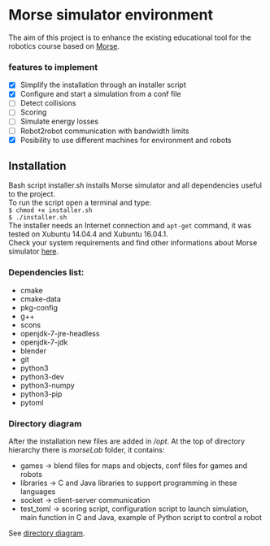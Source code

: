 # Morse simulator environment

The aim of this project is to enhance the existing educational tool for the robotics course based on [Morse](https://www.openrobots.org/morse/doc/stable/morse.html).

### features to implement
- [x] Simplify the installation through an installer script
- [x] Configure and start a simulation from a conf file
- [ ] Detect collisions
- [ ] Scoring
- [ ] Simulate energy losses
- [ ] Robot2robot communication with bandwidth limits
- [x] Posibility to use different machines for environment and robots

<!-- [] gestione multi robot -->


## Installation

Bash script installer.sh installs Morse simulator and all dependencies useful to the project.  
To run the script open a terminal and type:  
```$ chmod +x installer.sh```  
```$ ./installer.sh```  
The installer needs an Internet connection and ```apt-get``` command, it was tested on Xubuntu 14.04.4 and Xubuntu 16.04.1.  
Check your system requirements and find other informations about Morse simulator [here](https://www.openrobots.org/morse/doc/stable/user/installation.html).  

### Dependencies list:
- cmake
- cmake-data
- pkg-config
- g++
- scons
- openjdk-7-jre-headless
- openjdk-7-jdk
- blender
- git
- python3
- python3-dev
- python3-numpy
- python3-pip
- pytoml

### Directory diagram  
After the installation new files are added in _/opt_. At the top of directory hierarchy there is _morseLab_ folder, it contains:  
- games -> blend files for maps and objects, conf files for games and robots
- libraries -> C and Java libraries to support programming in these languages
- socket -> client-server communication
- test_toml -> scoring script, configuration script to launch simulation, main function in C and Java, example of Python script to control a robot  

See [directory diagram](https://rlabgw0.unipv.it/Morse_Simulator/simulator/wikis/directory-structure).